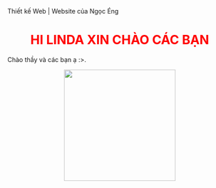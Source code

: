 <!DOCTYPE html>
<html lang="en">
<head>
    <meta charset="UTF-8">
    <meta name="viewport" content="width=device-width, initial-scale=1.0">
    Thiết kế Web | Website của Ngọc Éng
</head>
<body>
    <h1 style="text-align: center; color: red;">HI LINDA XIN CHÀO CÁC BẠN</h1>
    <p>Chào thầy và các bạn ạ :>.</p>
    <p style="text-align: center;">
        <img src="https://afamilycdn.com/150157425591193600/2023/4/30/a7ea-4189dca77af596a46c9f1fff8ceb97a0-1682840709521247650056-1682854366235-16828543664141814331539.jpg" style="width: 250px; height: auto;" />
    </p>
</body>
</html>
